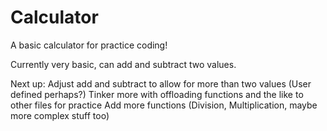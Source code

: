 # Calculator
A basic calculator for practice coding!

Currently very basic, can add and subtract two values.

Next up: 
Adjust add and subtract to allow for more than two values (User defined perhaps?)
Tinker more with offloading functions and the like to other files for practice
Add more functions (Division, Multiplication, maybe more complex stuff too)
